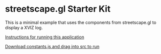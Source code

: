 # streetscape.gl Starter Kit

This is a minimal example that uses the components from streetscape.gl to display a XVIZ log.

[Instructions for running this application](../../docs/get-started/starter-kit.md)


[Download constants.js and drag into src to run](https://drive.google.com/open?id=19TfRYo8SJsAbo8gvqnQBteg2SDsh9dvz)
